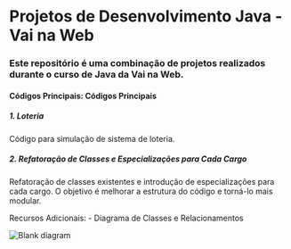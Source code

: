 # Projetos de Desenvolvimento Java - Vai na Web

<h3>Este repositório é uma combinação de projetos realizados durante o curso de Java da Vai na Web.</h3>

<h4>Códigos Principais: Códigos Principais</h4>
<h5>1. Loteria</h5>
<p>Código para simulação de sistema de loteria.</p>

<h5>2. Refatoração de Classes e Especializações para Cada Cargo</h5>
<p>Refatoração de classes existentes e introdução de especializações para cada cargo. O objetivo é melhorar a estrutura do código e torná-lo mais modular.
</p>
Recursos Adicionais:
- Diagrama de Classes e Relacionamentos

![Blank diagram](https://github.com/YasminAlmeida/java-utils-projects/assets/100879182/8699355d-ca14-466d-b99d-a2323719cd8f)
